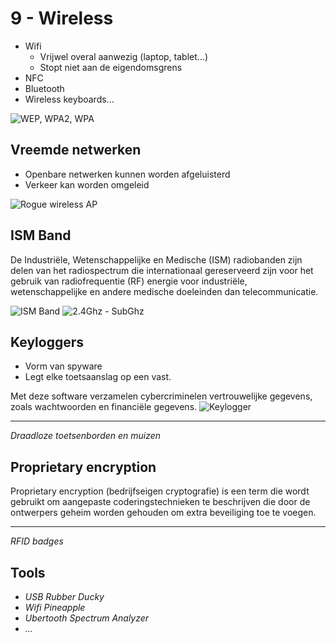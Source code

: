 # 9 - Wireless
- Wifi
  - Vrijwel overal aanwezig (laptop, tablet...)
  - Stopt niet aan de eigendomsgrens
- NFC
- Bluetooth
- Wireless keyboards...

![WEP, WPA2, WPA](https://i.imgur.com/c1GmtLc.png)

## Vreemde netwerken

 - Openbare netwerken kunnen worden afgeluisterd
 - Verkeer kan worden omgeleid
 
![Rogue wireless AP](https://i.imgur.com/fDTK4PM.png)

## ISM Band
De Industriële, Wetenschappelijke en Medische (ISM) radiobanden zijn delen van het radiospectrum die internationaal gereserveerd zijn voor het gebruik van radiofrequentie (RF) energie voor industriële, wetenschappelijke en andere medische doeleinden dan telecommunicatie.

![ISM Band](https://i.imgur.com/pYzPYyS.png)
![2.4Ghz - SubGhz](https://i.imgur.com/9PuNYLz.png)

## Keyloggers
- Vorm van spyware
- Legt elke toetsaanslag op een vast.

Met deze software verzamelen cybercriminelen vertrouwelijke gegevens, zoals wachtwoorden en financiële gegevens.
![Keylogger](https://i.imgur.com/l82Yvje.png)

---
*Draadloze toetsenborden en muizen*

## Proprietary encryption
Proprietary encryption (bedrijfseigen cryptografie) is een term die wordt gebruikt om aangepaste coderingstechnieken te beschrijven die door de ontwerpers geheim worden gehouden om extra beveiliging toe te voegen.

---
*RFID badges*

## Tools
 - *USB Rubber Ducky*
 - *Wifi Pineapple*
 - *Ubertooth Spectrum Analyzer*
 - *...*

<!--stackedit_data:
eyJoaXN0b3J5IjpbMjEwNDc0MzM5NSwtMjA2ODQwMDk4MV19
-->